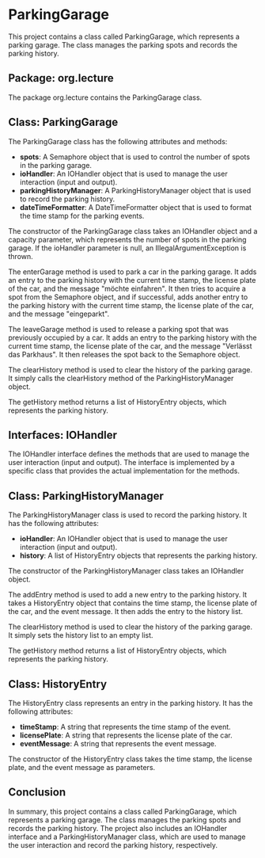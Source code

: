 # ParkingGarage

This project contains a class called ParkingGarage, which represents a parking garage. The class manages the parking spots and records the parking history.

## Package: org.lecture

The package org.lecture contains the ParkingGarage class.

## Class: ParkingGarage

The ParkingGarage class has the following attributes and methods:

- **spots**: A Semaphore object that is used to control the number of spots in the parking garage.
- **ioHandler**: An IOHandler object that is used to manage the user interaction (input and output).
- **parkingHistoryManager**: A ParkingHistoryManager object that is used to record the parking history.
- **dateTimeFormatter**: A DateTimeFormatter object that is used to format the time stamp for the parking events.

The constructor of the ParkingGarage class takes an IOHandler object and a capacity parameter, which represents the number of spots in the parking garage. If the ioHandler parameter is null, an IllegalArgumentException is thrown.

The enterGarage method is used to park a car in the parking garage. It adds an entry to the parking history with the current time stamp, the license plate of the car, and the message "möchte einfahren". It then tries to acquire a spot from the Semaphore object, and if successful, adds another entry to the parking history with the current time stamp, the license plate of the car, and the message "eingeparkt".

The leaveGarage method is used to release a parking spot that was previously occupied by a car. It adds an entry to the parking history with the current time stamp, the license plate of the car, and the message "Verlässt das Parkhaus". It then releases the spot back to the Semaphore object.

The clearHistory method is used to clear the history of the parking garage. It simply calls the clearHistory method of the ParkingHistoryManager object.

The getHistory method returns a list of HistoryEntry objects, which represents the parking history.

## Interfaces: IOHandler

The IOHandler interface defines the methods that are used to manage the user interaction (input and output). The interface is implemented by a specific class that provides the actual implementation for the methods.

## Class: ParkingHistoryManager

The ParkingHistoryManager class is used to record the parking history. It has the following attributes:

- **ioHandler**: An IOHandler object that is used to manage the user interaction (input and output).
- **history**: A list of HistoryEntry objects that represents the parking history.

The constructor of the ParkingHistoryManager class takes an IOHandler object.

The addEntry method is used to add a new entry to the parking history. It takes a HistoryEntry object that contains the time stamp, the license plate of the car, and the event message. It then adds the entry to the history list.

The clearHistory method is used to clear the history of the parking garage. It simply sets the history list to an empty list.

The getHistory method returns a list of HistoryEntry objects, which represents the parking history.

## Class: HistoryEntry

The HistoryEntry class represents an entry in the parking history. It has the following attributes:

- **timeStamp**: A string that represents the time stamp of the event.
- **licensePlate**: A string that represents the license plate of the car.
- **eventMessage**: A string that represents the event message.

The constructor of the HistoryEntry class takes the time stamp, the license plate, and the event message as parameters.

## Conclusion

In summary, this project contains a class called ParkingGarage, which represents a parking garage. The class manages the parking spots and records the parking history. The project also includes an IOHandler interface and a ParkingHistoryManager class, which are used to manage the user interaction and record the parking history, respectively.